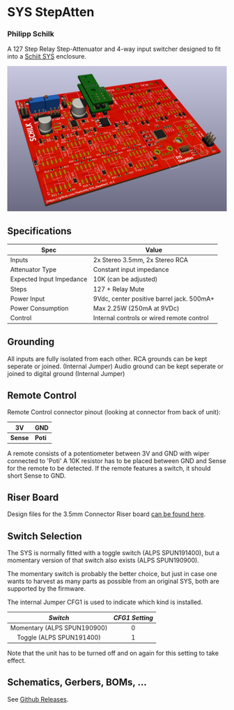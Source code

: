 # SYS StepAtten

### Philipp Schilk

A 127 Step Relay Step-Attenuator and 4-way input switcher designed to fit into a [Schiit SYS](https://www.schiit.com/products/sys) enclosure.

![PCB Render](Doc/pcb_render.jpg)

## Specifications

| **Spec**                 | **Value**                                 |
|--------------------------|-------------------------------------------|
| Inputs                   | 2x Stereo 3.5mm, 2x Stereo RCA            |
| Attenuator Type          | Constant input impedance                  |
| Expected Input Impedance | 10K (can be adjusted)                     |
| Steps                    | 127 + Relay Mute                          |
| Power Input              | 9Vdc, center positive barrel jack. 500mA+ |
| Power Consumption        | Max 2.25W (250mA at 9VDc)                 |
| Control                  | Internal controls or wired remote control |

## Grounding
All inputs are fully isolated from each other.
RCA grounds can be kept seperate or joined. (Internal Jumper)
Audio ground can be kept seperate or joined to digital ground (Internal Jumper)

## Remote Control
Remote Control connector pinout (looking at connector from back of unit):

| 3V    | GND  |
|-------|------|
| **Sense** | **Poti** |

A remote consists of a potentiometer between 3V and GND with wiper connected to 'Poti'
A 10K resistor has to be placed between GND and Sense for the remote to be detected.
If the remote features a switch, it should short Sense to GND.

## Riser Board
Design files for the 3.5mm Connector Riser board [can be found here](https://github.com/TheSchilk/3.5mm_RiserPCB/releases/tag/v0.1).

## Switch Selection

The SYS is normally fitted with a toggle switch (ALPS SPUN191400), but
a momentary version of that switch also exists (ALPS SPUN190900).

The momentary switch is probably the better choice, but just in case
one wants to harvest as many parts as possible from an original SYS,
both are supported by the firmware.

The internal Jumper CFG1 is used to indicate which kind is installed.

|           *Switch*          | *CFG1 Setting* |
|:---------------------------:|:--------------:|
| Momentary (ALPS SPUN190900) |        0       |
|   Toggle (ALPS SPUN191400)  |        1       |

Note that the unit has to be turned off and on again for this setting 
to take effect.

## Schematics, Gerbers, BOMs, ...
See [Github Releases](https://github.com/TheSchilk/SYS_StepAtten/releases).
